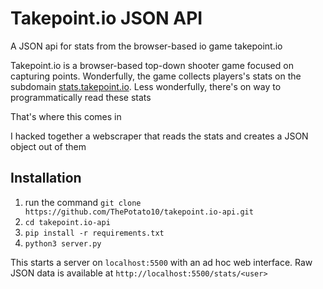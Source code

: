 # Takepoint.io JSON API
A JSON api for stats from the browser-based io game takepoint.io

Takepoint.io is a browser-based top-down shooter game focused on capturing points. Wonderfully, the game collects players's stats on the subdomain [stats.takepoint.io](https://stats.takepoint.io). Less wonderfully, there's on way to programmatically read these stats

That's where this comes in

I hacked together a webscraper that reads the stats and creates a JSON object out of them

## Installation
1. run the command `git clone https://github.com/ThePotato10/takepoint.io-api.git`
2. `cd takepoint.io-api`
3. `pip install -r requirements.txt`
4. `python3 server.py`

This starts a server on `localhost:5500` with an ad hoc web interface. Raw JSON data is available at `http://localhost:5500/stats/<user>`
